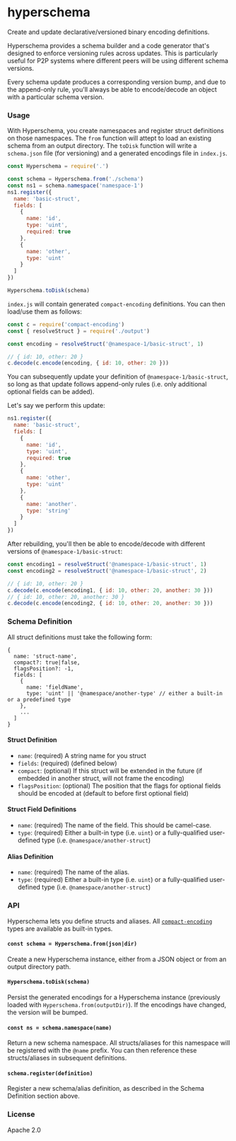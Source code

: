 # hyperschema
Create and update declarative/versioned binary encoding definitions.

Hyperschema provides a schema builder and a code generator that's designed to enforce versioning rules across updates. This is particularly useful for P2P systems where different peers will be using different schema versions.

Every schema update produces a corresponding version bump, and due to the append-only rule, you'll always be able to encode/decode an object with a particular schema version.

### Usage
With Hyperschema, you create namespaces and register struct definitions on those namespaces. The `from` function will attept to load an existing schema from an output directory. The `toDisk` function will write a `schema.json` file (for versioning) and a generated encodings file in `index.js`.
```js
const Hyperschema = require('.')

const schema = Hyperschema.from('./schema')
const ns1 = schema.namespace('namespace-1')
ns1.register({
  name: 'basic-struct',
  fields: [
    {
      name: 'id',
      type: 'uint',
      required: true
    },
    {
      name: 'other',
      type: 'uint'
    }
  ]
})

Hyperschema.toDisk(schema)
```

`index.js` will contain generated `compact-encoding` definitions. You can then load/use them as follows:
```js
const c = require('compact-encoding')
const { resolveStruct } = require('./output')

const encoding = resolveStruct('@namespace-1/basic-struct', 1)

// { id: 10, other: 20 }
c.decode(c.encode(encoding, { id: 10, other: 20 }))
```

You can subsequently update your definition of `@namespace-1/basic-struct`, so long as that update follows append-only rules (i.e. only additional optional fields can be added).

Let's say we perform this update:
```js
ns1.register({
  name: 'basic-struct',
  fields: [
    {
      name: 'id',
      type: 'uint',
      required: true
    },
    {
      name: 'other',
      type: 'uint'
    },
    {
      name: 'another'.
      type: 'string'
    }
  ]
})
```

After rebuilding, you'll then be able to encode/decode with different versions of `@namespace-1/basic-struct`:
```js
const encoding1 = resolveStruct('@namespace-1/basic-struct', 1)
const encoding2 = resolveStruct('@namespace-1/basic-struct', 2)

// { id: 10, other: 20 }
c.decode(c.encode(encoding1, { id: 10, other: 20, another: 30 }))
// { id: 10, other: 20, another: 30 }
c.decode(c.encode(encoding2, { id: 10, other: 20, another: 30 }))
```

### Schema Definition
All struct definitions must take the following form:
```
{
  name: 'struct-name',
  compact?: true|false,
  flagsPosition?: -1,
  fields: [
    {
      name: 'fieldName',
      type: 'uint' || '@namespace/another-type' // either a built-in or a predefined type
    },
    ...
  ]
}
```

#### Struct Definition
* `name`: (required) A string name for you struct
* `fields`: (required) (defined below)
* `compact`: (optional) If this struct will be extended in the future (if embedded in another struct, will not frame the encoding)
* `flagsPosition`: (optional) The position that the flags for optional fields should be encoded at (default to before first optional field)

#### Struct Field Definitions
* `name`: (required) The name of the field. This should be camel-case.
* `type`: (required) Either a built-in type (i.e. `uint`) or a fully-qualified user-defined type (i.e. `@namespace/another-struct`)

#### Alias Definition
* `name`: (required) The name of the alias.
* `type`: (required) Either a built-in type (i.e. `uint`) or a fully-qualified user-defined type (i.e. `@namespace/another-struct`)

### API
Hyperschema lets you define structs and aliases. All [`compact-encoding`](https://github.com/holepunchto/compact-encoding) types are available as built-in types.

#### `const schema = Hyperschema.from(json|dir)`
Create a new Hyperschema instance, either from a JSON object or from an output directory path.

#### `Hyperschema.toDisk(schema)`
Persist the generated encodings for a Hyperschema instance (previously loaded with `Hyperschema.from(outputDir)`). If the encodings have changed, the version will be bumped.

#### `const ns = schema.namespace(name)`
Return a new schema namespace. All structs/aliases for this namespace will be registered with the `@name` prefix. You can then reference these structs/aliases in subsequent definitions.

#### `schema.register(definition)`
Register a new schema/alias definition, as described in the Schema Definition section above.

### License
Apache 2.0
